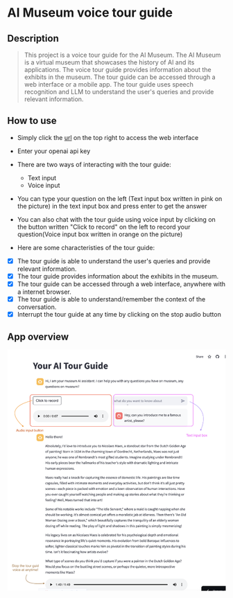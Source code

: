 # AI Museum voice tour guide

## Description

> This project is a voice tour guide for the AI Museum. The AI Museum is a virtual museum that showcases the history of AI and its applications. The voice tour guide provides information about the exhibits in the museum. The tour guide can be accessed through a web interface or a mobile app. The tour guide uses speech recognition and LLM to understand the user's queries and provide relevant information.

## How to use

- Simply click the [url](https://hrz8bxkkzuzbgomqgrzt3s.streamlit.app/) on the top right to access the web interface
- Enter your openai api key
- There are two ways of interacting with the tour guide:
  - Text input
  - Voice input
- You can type your question on the left (Text input box written in pink on the picture) in the text input box and press enter to get the answer
- You can also chat with the tour guide using voice input by clicking on the button written "Click to record" on the left to record your question(Voice input box written in orange on the picture)

- Here are some characteristies of the tour guide:

- [x] The tour guide is able to understand the user's queries and provide relevant information.
- [x] The tour guide provides information about the exhibits in the museum.
- [x] The tour guide can be accessed through a web interface, anywhere with a internet browser.
- [x] The tour guide is able to understand/remember the context of the conversation.
- [x] Interrupt the tour guide at any time by clicking on the stop audio button

## App overview

![](App.png)
